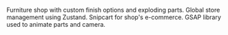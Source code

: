Furniture shop with custom finish options and exploding parts.
Global store management using Zustand.
Snipcart for shop's e-commerce. 
GSAP library used to animate parts and camera.
